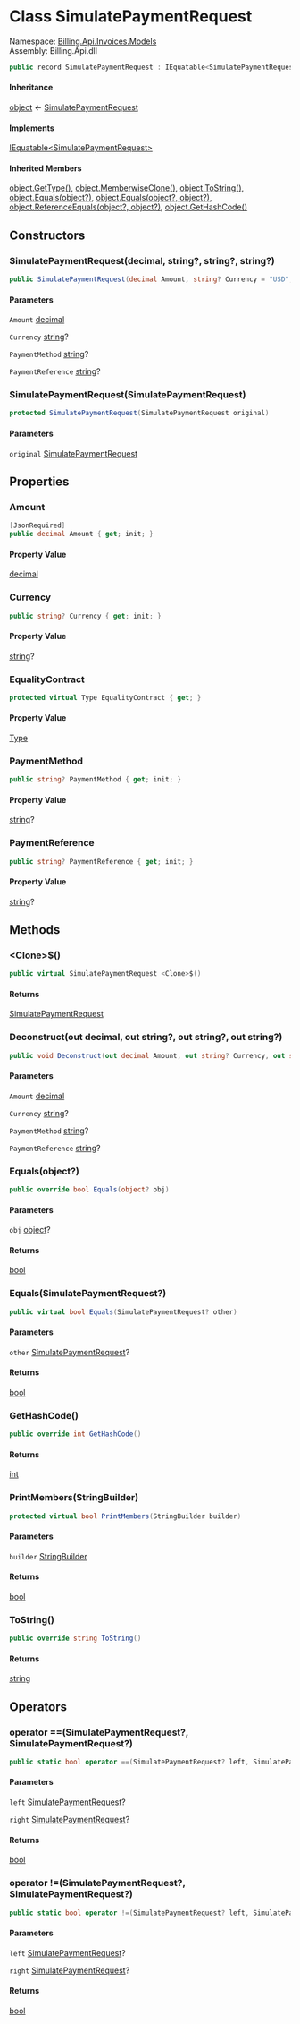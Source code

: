# <a id="Billing_Api_Invoices_Models_SimulatePaymentRequest"></a> Class SimulatePaymentRequest

Namespace: [Billing.Api.Invoices.Models](Billing.Api.Invoices.Models.md)  
Assembly: Billing.Api.dll  

```csharp
public record SimulatePaymentRequest : IEquatable<SimulatePaymentRequest>
```

#### Inheritance

[object](https://learn.microsoft.com/dotnet/api/system.object) ← 
[SimulatePaymentRequest](Billing.Api.Invoices.Models.SimulatePaymentRequest.md)

#### Implements

[IEquatable<SimulatePaymentRequest\>](https://learn.microsoft.com/dotnet/api/system.iequatable\-1)

#### Inherited Members

[object.GetType\(\)](https://learn.microsoft.com/dotnet/api/system.object.gettype), 
[object.MemberwiseClone\(\)](https://learn.microsoft.com/dotnet/api/system.object.memberwiseclone), 
[object.ToString\(\)](https://learn.microsoft.com/dotnet/api/system.object.tostring), 
[object.Equals\(object?\)](https://learn.microsoft.com/dotnet/api/system.object.equals\#system\-object\-equals\(system\-object\)), 
[object.Equals\(object?, object?\)](https://learn.microsoft.com/dotnet/api/system.object.equals\#system\-object\-equals\(system\-object\-system\-object\)), 
[object.ReferenceEquals\(object?, object?\)](https://learn.microsoft.com/dotnet/api/system.object.referenceequals), 
[object.GetHashCode\(\)](https://learn.microsoft.com/dotnet/api/system.object.gethashcode)

## Constructors

### <a id="Billing_Api_Invoices_Models_SimulatePaymentRequest__ctor_System_Decimal_System_String_System_String_System_String_"></a> SimulatePaymentRequest\(decimal, string?, string?, string?\)

```csharp
public SimulatePaymentRequest(decimal Amount, string? Currency = "USD", string? PaymentMethod = "Credit Card", string? PaymentReference = null)
```

#### Parameters

`Amount` [decimal](https://learn.microsoft.com/dotnet/api/system.decimal)

`Currency` [string](https://learn.microsoft.com/dotnet/api/system.string)?

`PaymentMethod` [string](https://learn.microsoft.com/dotnet/api/system.string)?

`PaymentReference` [string](https://learn.microsoft.com/dotnet/api/system.string)?

### <a id="Billing_Api_Invoices_Models_SimulatePaymentRequest__ctor_Billing_Api_Invoices_Models_SimulatePaymentRequest_"></a> SimulatePaymentRequest\(SimulatePaymentRequest\)

```csharp
protected SimulatePaymentRequest(SimulatePaymentRequest original)
```

#### Parameters

`original` [SimulatePaymentRequest](Billing.Api.Invoices.Models.SimulatePaymentRequest.md)

## Properties

### <a id="Billing_Api_Invoices_Models_SimulatePaymentRequest_Amount"></a> Amount

```csharp
[JsonRequired]
public decimal Amount { get; init; }
```

#### Property Value

 [decimal](https://learn.microsoft.com/dotnet/api/system.decimal)

### <a id="Billing_Api_Invoices_Models_SimulatePaymentRequest_Currency"></a> Currency

```csharp
public string? Currency { get; init; }
```

#### Property Value

 [string](https://learn.microsoft.com/dotnet/api/system.string)?

### <a id="Billing_Api_Invoices_Models_SimulatePaymentRequest_EqualityContract"></a> EqualityContract

```csharp
protected virtual Type EqualityContract { get; }
```

#### Property Value

 [Type](https://learn.microsoft.com/dotnet/api/system.type)

### <a id="Billing_Api_Invoices_Models_SimulatePaymentRequest_PaymentMethod"></a> PaymentMethod

```csharp
public string? PaymentMethod { get; init; }
```

#### Property Value

 [string](https://learn.microsoft.com/dotnet/api/system.string)?

### <a id="Billing_Api_Invoices_Models_SimulatePaymentRequest_PaymentReference"></a> PaymentReference

```csharp
public string? PaymentReference { get; init; }
```

#### Property Value

 [string](https://learn.microsoft.com/dotnet/api/system.string)?

## Methods

### <a id="Billing_Api_Invoices_Models_SimulatePaymentRequest__Clone__"></a> <Clone\>$\(\)

```csharp
public virtual SimulatePaymentRequest <Clone>$()
```

#### Returns

 [SimulatePaymentRequest](Billing.Api.Invoices.Models.SimulatePaymentRequest.md)

### <a id="Billing_Api_Invoices_Models_SimulatePaymentRequest_Deconstruct_System_Decimal__System_String__System_String__System_String__"></a> Deconstruct\(out decimal, out string?, out string?, out string?\)

```csharp
public void Deconstruct(out decimal Amount, out string? Currency, out string? PaymentMethod, out string? PaymentReference)
```

#### Parameters

`Amount` [decimal](https://learn.microsoft.com/dotnet/api/system.decimal)

`Currency` [string](https://learn.microsoft.com/dotnet/api/system.string)?

`PaymentMethod` [string](https://learn.microsoft.com/dotnet/api/system.string)?

`PaymentReference` [string](https://learn.microsoft.com/dotnet/api/system.string)?

### <a id="Billing_Api_Invoices_Models_SimulatePaymentRequest_Equals_System_Object_"></a> Equals\(object?\)

```csharp
public override bool Equals(object? obj)
```

#### Parameters

`obj` [object](https://learn.microsoft.com/dotnet/api/system.object)?

#### Returns

 [bool](https://learn.microsoft.com/dotnet/api/system.boolean)

### <a id="Billing_Api_Invoices_Models_SimulatePaymentRequest_Equals_Billing_Api_Invoices_Models_SimulatePaymentRequest_"></a> Equals\(SimulatePaymentRequest?\)

```csharp
public virtual bool Equals(SimulatePaymentRequest? other)
```

#### Parameters

`other` [SimulatePaymentRequest](Billing.Api.Invoices.Models.SimulatePaymentRequest.md)?

#### Returns

 [bool](https://learn.microsoft.com/dotnet/api/system.boolean)

### <a id="Billing_Api_Invoices_Models_SimulatePaymentRequest_GetHashCode"></a> GetHashCode\(\)

```csharp
public override int GetHashCode()
```

#### Returns

 [int](https://learn.microsoft.com/dotnet/api/system.int32)

### <a id="Billing_Api_Invoices_Models_SimulatePaymentRequest_PrintMembers_System_Text_StringBuilder_"></a> PrintMembers\(StringBuilder\)

```csharp
protected virtual bool PrintMembers(StringBuilder builder)
```

#### Parameters

`builder` [StringBuilder](https://learn.microsoft.com/dotnet/api/system.text.stringbuilder)

#### Returns

 [bool](https://learn.microsoft.com/dotnet/api/system.boolean)

### <a id="Billing_Api_Invoices_Models_SimulatePaymentRequest_ToString"></a> ToString\(\)

```csharp
public override string ToString()
```

#### Returns

 [string](https://learn.microsoft.com/dotnet/api/system.string)

## Operators

### <a id="Billing_Api_Invoices_Models_SimulatePaymentRequest_op_Equality_Billing_Api_Invoices_Models_SimulatePaymentRequest_Billing_Api_Invoices_Models_SimulatePaymentRequest_"></a> operator ==\(SimulatePaymentRequest?, SimulatePaymentRequest?\)

```csharp
public static bool operator ==(SimulatePaymentRequest? left, SimulatePaymentRequest? right)
```

#### Parameters

`left` [SimulatePaymentRequest](Billing.Api.Invoices.Models.SimulatePaymentRequest.md)?

`right` [SimulatePaymentRequest](Billing.Api.Invoices.Models.SimulatePaymentRequest.md)?

#### Returns

 [bool](https://learn.microsoft.com/dotnet/api/system.boolean)

### <a id="Billing_Api_Invoices_Models_SimulatePaymentRequest_op_Inequality_Billing_Api_Invoices_Models_SimulatePaymentRequest_Billing_Api_Invoices_Models_SimulatePaymentRequest_"></a> operator \!=\(SimulatePaymentRequest?, SimulatePaymentRequest?\)

```csharp
public static bool operator !=(SimulatePaymentRequest? left, SimulatePaymentRequest? right)
```

#### Parameters

`left` [SimulatePaymentRequest](Billing.Api.Invoices.Models.SimulatePaymentRequest.md)?

`right` [SimulatePaymentRequest](Billing.Api.Invoices.Models.SimulatePaymentRequest.md)?

#### Returns

 [bool](https://learn.microsoft.com/dotnet/api/system.boolean)

